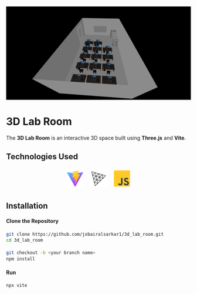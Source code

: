 ![Banner](public/image.png)

# 3D Lab Room

The **3D Lab Room** is an interactive 3D space built using **Three.js** and **Vite**.

## Technologies Used

<div align="center">
  <img src="./public/techs/vite.svg" alt="Vite" width="50" height="50" style="margin: 5px;">
  <img src="./public/techs/threejs.svg" alt="Three.js" width="50" height="50" style="margin: 5px;">
  <img src="./public/techs/javascript.svg" alt="JavaScript" width="50" height="50" style="margin: 5px;">
</div>
<!-- 
- **Three.js**: A powerful JavaScript library for 3D graphics.
- **Vite**: A modern build tool that provides fast development and optimized production builds.
- **JavaScript**: The main programming language for building the project. -->

## Installation

#### Clone the Repository

```bash
git clone https://github.com/jobairalsarkar1/3d_lab_room.git
cd 3d_lab_room

git checkout -b <your branch name>
npm install
```

#### Run

```
npx vite
```
